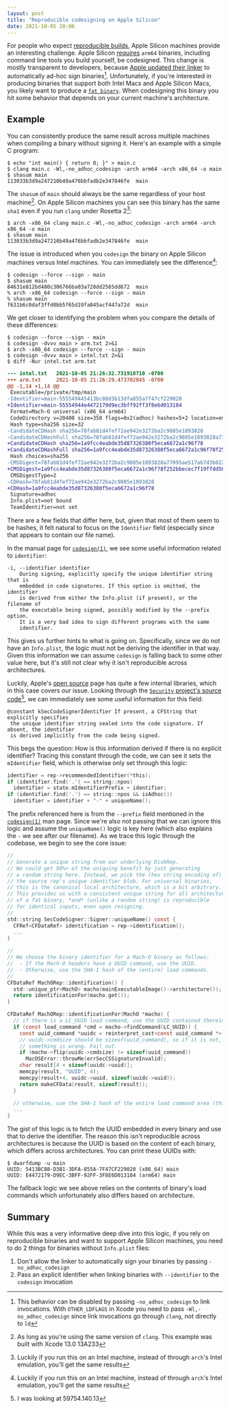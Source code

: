 ```yaml
---
layout: post
title: "Reproducible codesigning on Apple Silicon"
date: 2021-10-05 20:00
---
```


For people who expect [reproducible builds][rb], Apple Silicon machines
provide an interesting challenge. Apple Silicon [requires][cs] `arm64`
binaries, including command line tools you build yourself, be
codesigned. This change is mostly transparent to developers, because
[Apple updated their linker][linker] to automatically ad-hoc sign
binaries[^1]. Unfortunately, if you're interested in producing binaries
that support both Intel Macs and Apple Silicon Macs, you likely want to
produce a [`fat binary`][fat]. When codesigning this binary you hit
some behavior that depends on your current machine's architecture.

## Example

You can consistently produce the same result across multiple machines
when compiling a binary without signing it. Here's an example with a
simple C program:

```
$ echo "int main() { return 0; }" > main.c
$ clang main.c -Wl,-no_adhoc_codesign -arch arm64 -arch x86_64 -o main
$ shasum main
113033b3d9a247210b49a476bbfadb2e347846fe  main
```

The `shasum` of `main` should always be the same regardless of your host
machine[^2]. On Apple Silicon machines you can see this binary has the
same `sha1` even if you run `clang` under Rosetta 2[^3]:

```
$ arch -x86_64 clang main.c -Wl,-no_adhoc_codesign -arch arm64 -arch x86_64 -o main
$ shasum main
113033b3d9a247210b49a476bbfadb2e347846fe  main
```

The issue is introduced when you `codesign` the binary on Apple Silicon
machines versus Intel machines. You can immediately see the
difference[^3]:

```
$ codesign --force --sign - main
$ shasum main
84631e812bd480c306766ba03a728dd2565dd672  main
% arch -x86_64 codesign --force --sign - main
% shasum main
f631b6c0daf3ffd0bb5f65d19fa045acf447a72d  main
```

We get closer to identifying the problem when you compare the details of
these differences:

```
$ codesign --force --sign - main
$ codesign -dvvv main > arm.txt 2>&1
$ arch -x86_64 codesign --force --sign - main
$ codesign -dvvv main > intel.txt 2>&1
$ diff -Nur intel.txt arm.txt
```

```diff
--- intel.txt   2021-10-05 21:26:32.731918710 -0700
+++ arm.txt     2021-10-05 21:26:29.473702845 -0700
@@ -1,14 +1,14 @@
 Executable=/private/tmp/main
-Identifier=main-555549445413bc88d3b13dfa855a7f47cf229020
+Identifier=main-55554944e4472179d9ec3bff92ff3f8e6d013184
 Format=Mach-O universal (x86_64 arm64)
 CodeDirectory v=20400 size=358 flags=0x2(adhoc) hashes=5+2 location=embedded
 Hash type=sha256 size=32
-CandidateCDHash sha256=78fab81d4fef72ae942e3272ba2c9085e1893828
-CandidateCDHashFull sha256=78fab81d4fef72ae942e3272ba2c9085e1893828a77095ae517ab7d3b8229ad0
+CandidateCDHash sha256=1a9fcc4eabde35d87326380f5eca6672a1c96f78
+CandidateCDHashFull sha256=1a9fcc4eabde35d87326380f5eca6672a1c96f78f252bbecec7f19ffdd56e420
 Hash choices=sha256
-CMSDigest=78fab81d4fef72ae942e3272ba2c9085e1893828a77095ae517ab7d3b8229ad0
+CMSDigest=1a9fcc4eabde35d87326380f5eca6672a1c96f78f252bbecec7f19ffdd56e420
 CMSDigestType=2
-CDHash=78fab81d4fef72ae942e3272ba2c9085e1893828
+CDHash=1a9fcc4eabde35d87326380f5eca6672a1c96f78
 Signature=adhoc
 Info.plist=not bound
 TeamIdentifier=not set
```

There are a few fields that differ here, but, given that most of them
seem to be hashes, it felt natural to focus on the `Identifier` field
(especially since that appears to contain our file name).

In the manual page for [`codesign(1)`][cs1], we see some useful
information related to `identifier`:

```
-i, --identifier identifier
    During signing, explicitly specify the unique identifier string that is
    embedded in code signatures. If this option is omitted, the identifier
    is derived from either the Info.plist (if present), or the filename of
    the executable being signed, possibly modified by the --prefix option.
    It is a very bad idea to sign different programs with the same
    identifier.
```

This gives us further hints to what is going on. Specifically, since we
do not have an `Info.plist`, the logic must not be deriving the
identifier in that way. Given this information we can assume
`codesign` is falling back to some other value here, but it's still
not clear why it isn't reproducible across architectures.

Luckily, Apple's [open source][os] page has quite a few internal
libraries, which in this case covers our issue. Looking through the
[`Security` project's source code][security][^4], we can immediately see
some useful information for this field:


```
@constant kSecCodeSignerIdentifier If present, a CFString that explicitly specifies
 the unique identifier string sealed into the code signature. If absent, the identifier
 is derived implicitly from the code being signed.
```

This begs the question: How is this information derived if there is no
explicit identifier? Tracing this constant through the code, we can see
it sets the `mIdentifier` field, which is otherwise only set through
this logic:

```c
identifier = rep->recommendedIdentifier(*this);
if (identifier.find('.') == string::npos)
  identifier = state.mIdentifierPrefix + identifier;
if (identifier.find('.') == string::npos && isAdhoc())
  identifier = identifier + "-" + uniqueName();
```

The prefix referenced here is from the `--prefix` field mentioned in the
[`codesign(1)`][cs1] man page. Since we're also not passing that we can
ignore this logic and assume the `uniqueName()` logic is key here (which
also explains the `-` we see after our filename). As we trace this logic
through the codebase, we begin to see the core issue:

```c
//
// Generate a unique string from our underlying DiskRep.
// We could get 90%+ of the uniquing benefit by just generating
// a random string here. Instead, we pick the (hex string encoding of)
// the source rep's unique identifier blob. For universal binaries,
// this is the canonical local architecture, which is a bit arbitrary.
// This provides us with a consistent unique string for all architectures
// of a fat binary, *and* (unlike a random string) is reproducible
// for identical inputs, even upon resigning.
//
std::string SecCodeSigner::Signer::uniqueName() const {
  CFRef<CFDataRef> identification = rep->identification();
  ...
}

//
// We choose the binary identifier for a Mach-O binary as follows:
//  - If the Mach-O headers have a UUID command, use the UUID.
//  - Otherwise, use the SHA-1 hash of the (entire) load commands.
//
CFDataRef MachORep::identification() {
  std::unique_ptr<MachO> macho(mainExecutableImage()->architecture());
  return identificationFor(macho.get());
}

CFDataRef MachORep::identificationFor(MachO *macho) {
  // if there is a LC_UUID load command, use the UUID contained therein
  if (const load_command *cmd = macho->findCommand(LC_UUID)) {
    const uuid_command *uuidc = reinterpret_cast<const uuid_command *>(cmd);
    // uuidc->cmdsize should be sizeof(uuid_command), so if it is not,
    // something is wrong. Fail out.
    if (macho->flip(uuidc->cmdsize) != sizeof(uuid_command))
      MacOSError::throwMe(errSecCSSignatureInvalid);
    char result[4 + sizeof(uuidc->uuid)];
    memcpy(result, "UUID", 4);
    memcpy(result+4, uuidc->uuid, sizeof(uuidc->uuid));
    return makeCFData(result, sizeof(result));
  }

  // otherwise, use the SHA-1 hash of the entire load command area (this is way, way obsolete)
  ...
}
```

The gist of this logic is to fetch the UUID embedded in every binary
and use that to derive the identifier. The reason this isn't
reproducible across architectures is because the UUID is based on the
content of each binary, which differs across architectures. You can
print these UUIDs with:

```
$ dwarfdump -u main
UUID: 5413BC88-D3B1-3DFA-855A-7F47CF229020 (x86_64) main
UUID: E4472179-D9EC-3BFF-92FF-3F8E6D013184 (arm64) main
```

The fallback logic we see above relies on the contents of binary's load
commands which unfortunately also differs based on architecture.

## Summary

While this was a very informative deep dive into this logic, if you rely
on reproducible binaries and want to support Apple Silicon machines, you
need to do 2 things for binaries without `Info.plist` files:

1. Don't allow the linker to automatically sign your binaries by passing
   `-no_adhoc_codesign`
2. Pass an explicit identifier when linking binaries with `--identifier`
   to the `codesign` invocation

[^1]: This behavior can be disabled by passing `-no_adhoc_codesign` to
      link invocations. With `OTHER_LDFLAGS` in Xcode you need to pass
      `-Wl,-no_adhoc_codesign` since link invocations go through
      `clang`, not directly to `ld`

[^2]: As long as you're using the same version of `clang`. This example
      was built with Xcode 13.0 13A233

[^3]: Luckily if you run this on an Intel machine, instead of through
      `arch`'s Intel emulation, you'll get the same results

[^4]: I was looking at 59754.140.13

[cs1]: https://keith.github.io/xcode-man-pages/codesign.1.html#i,
[cs]: https://eclecticlight.co/2020/08/22/apple-silicon-macs-will-require-signed-code/
[fat]: https://en.wikipedia.org/wiki/Fat_binary
[ld64]: https://github.com/keith/ld64
[linker]: https://github.com/keith/ld64/blob/90cb020963ce62a84000b99362cbed36bd16adcd/src/ld/Options.cpp#L5683-L5685
[linkercs]: https://github.com/keith/ld64/blob/90cb020963ce62a84000b99362cbed36bd16adcd/src/ld/LinkEdit.hpp#L2272-L2275
[os]: https://opensource.apple.com
[rb]: https://reproducible-builds.org
[security]: https://opensource.apple.com/tarballs/Security
